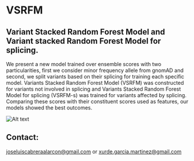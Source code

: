 # VSRFM
## Variant Stacked Random Forest Model and Variant stacked Random Forest Model for splicing.

We present a new model trained over ensemble scores with two particularities, first we consider minor frequency allele from gnomAD and second, we split variants based on their splicing for training each specific model. Variants Stacked Random Forest Model (VSRFM) was constructed for variants not involved in splicing and Variants Stacked Random Forest Model for splicing (VSRFM-s) was trained for variants affected by splicing. Comparing these scores with their constituent scores used as features, our models showed the best outcomes. 

![Alt text](/home/bioinfo/Escritorio/Articulo_VSRFM/Roc_curves.tiff?raw=true "Title")

## Contact: 
joseluiscabreraalarcon@gmail.com or xurde.garcia.martinez@gmail.com 

